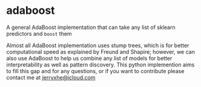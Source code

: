 # adaboost
A general AdaBoost implementation that can take any list of sklearn predictors and `boost` them

Almost all AdaBoost implementation uses stump trees, which is for better computational speed as explained by Freund and Shapire; however, we can also use AdaBoost to help us combine any list of models for better interpretability as well as pattern discovery. This python implemention aims to fill this gap and for any questions, or if you want to contribute please contact me at jerryxhe@icloud.com
